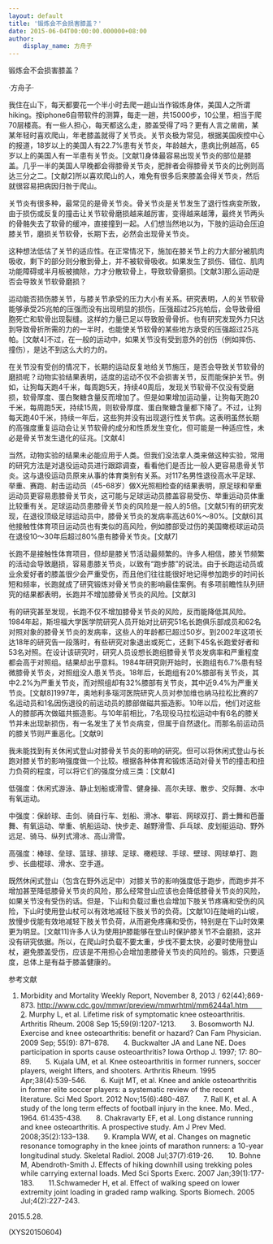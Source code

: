 ```yaml
---
layout: default
title: '锻炼会不会损害膝盖？'
date: 2015-06-04T00:00:00.000000+08:00
author:
    display_name: 方舟子
---
```


锻炼会不会损害膝盖？

·方舟子·

我住在山下，每天都要花一个半小时去爬一趟山当作锻炼身体，美国人之所谓hiking。按iphone6自带软件的测算，每走一趟，共15000步，10公里，相当于爬70层楼高。有一些人担心，每天都这么走，膝盖受得了吗？更有人言之凿凿，某某年轻时喜欢爬山，年老膝盖就得了关节炎。关节炎极为常见，根据美国疾控中心的报道，18岁以上的美国人有22.7%患有关节炎，年龄越大，患病比例越高，65岁以上的美国人有一半患有关节炎。[文献1]身体最容易出现关节炎的部位是膝盖。几乎一半的美国人早晚都会得膝骨关节炎，肥胖者会得膝骨关节炎的比例则高达三分之二。[文献2]所以喜欢爬山的人，难免有很多后来膝盖会得关节炎，然后就很容易把病因归咎于爬山。

关节炎有很多种，最常见的是骨关节炎。骨关节炎是关节发生了退行性病变所致，由于损伤或反复的撞击让关节软骨磨损越来越厉害，变得越来越薄，最终关节两头的骨骼失去了软骨的缓冲，直接撞到一起。人们想当然地以为，下肢的运动会压迫膝关节，磨损关节软骨，长期下去，必然会出现骨关节炎。

这种想法低估了关节的适应性。在正常情况下，施加在膝关节上的力大部分被肌肉吸收，剩下的部分则分散到骨上，并不被软骨吸收。如果发生了损伤、错位、肌肉功能障碍或半月板被摘除，力才分散软骨上，导致软骨磨损。[文献3]那么运动是否会导致关节软骨磨损？

运动能否损伤膝关节，与膝关节承受的压力大小有关系。研究表明，人的关节软骨能够承受25兆帕的压强而没有出现明显的损伤，压强超过25兆帕后，会导致骨细胞死亡和软骨出现裂缝。这样的力量已足以导致股骨骨折。也有研究发现外力只达到导致骨折所需的力的一半时，也能使关节软骨的某些地方承受的压强超过25兆帕。[文献4]不过，在一般的运动中，如果关节没有受到意外的创伤（例如摔伤、撞伤），是达不到这么大的力的。

在关节没有受创的情况下，长期的运动反复地给关节施压，是否会导致关节软骨的磨损呢？动物实验结果表明，适度的运动不仅不会损害关节，反而能保护关节。例如，让狗每天跑4千米，每周跑5天，持续40周后，发现关节软骨不仅没有受磨损，软骨厚度、蛋白聚糖含量反而增加了。但是如果增加运动量，让狗每天跑20千米，每周跑5天，持续15周，则软骨厚度、蛋白聚糖含量都下降了。不过，让狗每天跑40千米，持续一年后，这些狗并没有出现退行性关节病。这表明虽然长期的高强度重复运动会让关节软骨的成分和性质发生变化，但可能是一种适应性，未必是骨关节发生退化的征兆。[文献4]

当然，动物实验的结果未必能应用于人类。但我们没法拿人类来做这种实验，常用的研究方法是对退役运动员进行跟踪调查，看看他们是否比一般人更容易患骨关节炎。这与退役运动员原来从事的体育类别有关系。对117名男性退役高水平足球、举重、赛跑、射击运动员（45-68岁）做X光照相检查的结果表明，原足球和举重运动员更容易患膝骨关节炎，这可能与足球运动员膝盖容易受伤、举重运动员体重比较重有关。足球运动员患膝骨关节炎的风险是一般人的5倍。[文献5]有的研究发现，在退役顶级足球运动员中，膝骨关节炎的发病率高达60%～80%。[文献6]其他接触性体育项目运动员也有类似的高风险，例如膝部受过伤的美国橄榄球运动员在退役10～30年后超过80%患有膝骨关节炎。[文献7]

长跑不是接触性体育项目，但却是膝关节活动最频繁的。许多人相信，膝关节频繁的活动会导致磨损，容易患膝关节炎，以致有“跑步膝”的说法。由于长跑运动员或业余爱好者的膝盖很少会严重受伤，而且他们往往能很好地记得参加跑步的时间长短和频率，长跑就成了研究锻炼对骨关节炎的影响最佳案例。有多项前瞻性队列研究的结果都表明，长跑并不增加膝骨关节炎的风险。[文献3]

有的研究甚至发现，长跑不仅不增加膝骨关节炎的风险，反而能降低其风险。1984年起，斯坦福大学医学院研究人员开始对比研究51名长跑俱乐部成员和62名对照对象的膝骨关节炎的发病率，这些人的年龄都已超过50岁。到2002年这项长达18年的研究告一段落时，有些研究对象退出或死亡，还剩下45名长跑爱好者和53名对照。在设计该研究时，研究人员设想长跑组膝骨关节炎发病率和严重程度都会高于对照组。结果却出乎意料。1984年研究刚开始时，长跑组有6.7%患有轻微膝骨关节炎，对照组没人患关节炎。18年后，长跑组有20%膝部有关节炎，其中2.2%为严重关节炎，而对照组却有32%膝部有关节炎，其中近9.4%为严重关节炎。[文献8]1997年，奥地利多瑙河医院研究人员对参加维也纳马拉松比赛的7名运动员和1名因伤退役的前运动员的膝部做磁共振造影。10年以后，他们对这些人的膝部再次做磁共振造影。与10年前相比，7名现役马拉松运动中有6名的膝关节并未出现新损伤，有一名发生了关节炎病变，但属于自然退化。而那名前运动员的膝关节则严重恶化。[文献9]

我未能找到有关休闲式登山对膝骨关节炎的影响的研究。但可以将休闲式登山与长跑对膝关节的影响强度做一个比较。根据各种体育和锻炼活动对骨关节的撞击和扭力负荷的程度，可以将它们的强度分成三类：[文献4]

低强度：休闲式游泳、静止划船或滑雪、健身操、高尔夫球、散步、交际舞、水中有氧运动。

中强度：保龄球、击剑、骑自行车、划船、滑冰、攀岩、网球双打、爵士舞和芭蕾舞、有氧运动、举重、帆船运动、快步走、越野滑雪、乒乓球、皮划艇运动、野外远足、骑马、纵列式滑冰、高山滑雪。

高强度：棒球、垒球、篮球、排球、足球、橄榄球、手球、壁球、网球单打、跑步、长曲棍球、滑水、空手道。

既然休闲式登山（包含在野外远足中）对膝关节的影响强度低于跑步，而跑步并不增加甚至降低膝骨关节炎的风险，那么经常登山应该也会降低膝骨关节炎的风险，如果关节没有受伤的话。但是，下山和负载过重也会增加下肢关节疼痛和受伤的风险，下山时使用登山杖可以有效地减轻下肢关节的负荷。[文献10]在陡峭的山坡，放慢步伐能有效地减轻下肢关节负荷，从而避免疼痛和受伤，特别是在下山时效果更为明显。[文献11]许多人认为使用护膝能够在登山时保护膝关节不会磨损，这并没有研究依据。所以，在爬山时负载不要太重，步伐不要太快，必要时使用登山杖，避免膝盖受伤，应该是不用担心会增加患膝骨关节炎的风险的。锻炼，只要适度，总体上是有益于膝盖健康的。

参考文献

1. Morbidity and Mortality Weekly Report, November 8, 2013 / 62(44);869-873. http://www.cdc.gov/mmwr/preview/mmwrhtml/mm6244a1.htm　　2. Murphy L, et al. Lifetime risk of symptomatic knee osteoarthritis. Arthritis Rheum. 2008 Sep 15;59(9):1207-1213.　　3. Bosomworth NJ. Exercise and knee osteoarthritis: benefit or hazard? Can Fam Physician. 2009 Sep; 55(9): 871–878.　　4. Buckwalter JA and Lane NE. Does participation in sports cause osteoarthritis? Iowa Orthop J. 1997; 17: 80–89.　　5. Kujala UM, et al. Knee osteoarthritis in former runners, soccer players, weight lifters, and shooters. Arthritis Rheum. 1995 Apr;38(4):539-546.　　6. Kuijt MT, et al. Knee and ankle osteoarthritis in former elite soccer players: a systematic review of the recent literature.  Sci Med Sport. 2012 Nov;15(6):480-487.　　7. Rall K, et al. A study of the long term effects of football injury in the knee. Mo. Med., 1964. 61:435-438.　　8. Chakravarty EF, et al. Long distance running and knee osteoarthritis. A prospective study. Am J Prev Med. 2008;35(2):133–138.　　9. Krampla WW, et al. Changes on magnetic resonance tomography in the knee joints of marathon runners: a 10-year longitudinal study. Skeletal Radiol. 2008 Jul;37(7):619-26.　　10. Bohne M, Abendroth-Smith J. Effects of hiking downhill using trekking poles while carrying external loads. Med Sci Sports Exerc. 2007 Jan;39(1):177-183.　　11.Schwameder H, et al. Effect of walking speed on lower extremity joint loading in graded ramp walking. Sports Biomech. 2005 Jul;4(2):227-243.

2015.5.28.

(XYS20150604)


